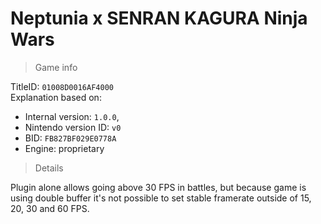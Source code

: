 # Neptunia x SENRAN KAGURA Ninja Wars

> Game info

TitleID: `01008D0016AF4000`<br>
Explanation based on:
- Internal version: `1.0.0`, 
- Nintendo version ID: `v0`
- BID: `FB827BF029E0778A`
- Engine: proprietary

> Details

Plugin alone allows going above 30 FPS in battles, but because game is using double buffer it's not possible to set stable framerate outside of 15, 20, 30 and 60 FPS.